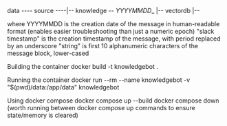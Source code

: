 data ---- source ----|-- knowledge -- <channel>_YYYYMMDD_<slack timestamp>_<string>
      |-- vectordb   |--

where
YYYYMMDD is the creation date of the message in human-readable format
         (enables easier troubleshooting than just a numeric epoch)
"slack timestamp" is the creation timestamp of the message, with period replaced by an underscore
"string" is first 10 alphanumeric characters of the message block, lower-cased


Building the container
docker build -t knowledgebot . 

Running the container
docker run --rm --name knowledgebot -v "$(pwd)/data:/app/data" knowledgebot

Using docker compose
docker compose up --build
docker compose down (worth running between docker compose up commands to ensure state/memory is cleared)